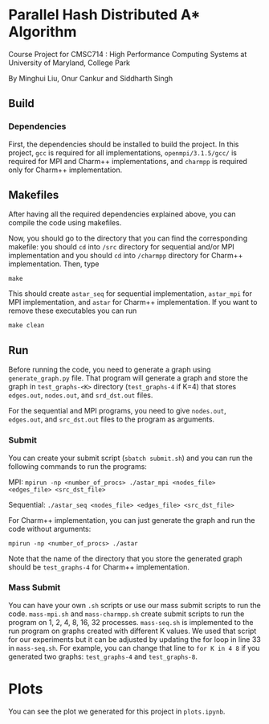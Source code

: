 # Parallel Hash Distributed A* Algorithm
Course Project for CMSC714 : High Performance Computing Systems at University of Maryland, College Park

By Minghui Liu, Onur Cankur and Siddharth Singh

## Build

### Dependencies
First, the dependencies should be installed to build the project. In this project, `gcc` is required for all implementations, `openmpi/3.1.5/gcc/` is required for MPI and Charm++ implementations, and `charmpp` is required only for Charm++ implementation.


## Makefiles
After having all the required dependencies explained above, you can compile the code using makefiles.

Now, you should go to the directory that you can find the corresponding makefile: you should `cd` into `/src` directory for sequential and/or MPI implementation and you should `cd` into `/charmpp` directory for Charm++ implementation. Then, type

```make```

This should create `astar_seq` for sequential implementation, `astar_mpi` for MPI implementation, and `astar` for Charm++ implementation. If you want to remove these executables you can run

```make clean```

## Run
Before running the code, you need to generate a graph using `generate_graph.py` file. That program will generate a graph and store the graph in `test_graphs-<K>` directory (`test_graphs-4` if K=4) that stores `edges.out`, `nodes.out`, and `srd_dst.out` files.

For the sequential and MPI programs, you need to give `nodes.out`, `edges.out`, and `src_dst.out` files to the program as arguments.

### Submit
You can create your submit script (```sbatch submit.sh```) and you can run the following commands to run the programs:

MPI: ```mpirun -np <number_of_procs> ./astar_mpi <nodes_file> <edges_file> <src_dst_file>```

Sequential: ```./astar_seq <nodes_file> <edges_file> <src_dst_file>```

For Charm++ implementation, you can just generate the graph and run the code without arguments:

```mpirun -np <number_of_procs> ./astar```

Note that the name of the directory that you store the generated graph should be `test_graphs-4` for Charm++ implementation.

### Mass Submit
You can have your own `.sh` scripts or use our mass submit scripts to run the code. `mass-mpi.sh` and `mass-charmpp.sh` create submit scripts to run the program on 1, 2, 4, 8, 16, 32 processes. `mass-seq.sh` is implemented to the run program on graphs created with different K values. We used that script for our experiments but it can be adjusted by updating the for loop in line 33 in `mass-seq.sh`. For example, you can change that line to `for K in 4 8` if you generated two graphs: `test_graphs-4` and `test_graphs-8`.


# Plots
You can see the plot we generated for this project in `plots.ipynb`.